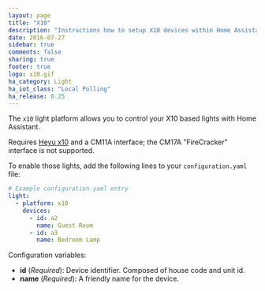 ```yaml
---
layout: page
title: "X10"
description: "Instructions how to setup X10 devices within Home Assistant."
date: 2016-07-27
sidebar: true
comments: false
sharing: true
footer: true
logo: x10.gif
ha_category: Light
ha_iot_class: "Local Polling"
ha_release: 0.25
---
```


The `x10` light platform allows you to control your X10 based lights with Home Assistant.

Requires [Heyu x10](http://www.heyu.org) and a CM11A interface; the CM17A "FireCracker" interface is not supported.

To enable those lights, add the following lines to your `configuration.yaml` file:

```yaml
# Example configuration.yaml entry
light:
  - platform: x10
    devices:
      - id: a2
        name: Guest Room
      - id: a3
        name: Bedroom Lamp
```

Configuration variables:

- **id** (*Required*): Device identifier. Composed of house code and unit id.
- **name** (*Required*): A friendly name for the device.
